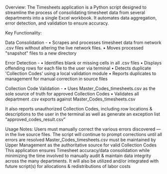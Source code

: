 Overview: The Timesheets application is a Python script designed to streamline the process of consolidating timesheet data from several departments into a single Excel workbook. It automates data aggregation, error detection, and validation to ensure accuracy.

Key Functionality:

Data Consolidation - 
• Scrapes and processes timesheet data from network .csv files without altering the live network files.
• Moves processed "snapshot" files to a new directory

Error Detection - 
• Identifies blank or missing cells in all .csv files
• Displays offending rows for each file to the user via terminal
• Detects duplicate 'Collection Codes' using a local validation module
• Reports duplicates to management for manual correction in source files

Collection Code Validation - 
• Uses Master_Codes_timesheets.csv as the sole source of truth for approved Collection Codes
• Validates all department .csv exports against Master_Codes_timesheets.csv

It also reports unauthorized Collection Codes, including row locations & descriptions to the user in the terminal as well as generate an exception list “approved_codes_result.csv”

Usage Notes:
Users must manually correct the various errors discovered — in the live source files.
The script will continue to prompt corrections until all errors are resolved
Master_Codes_timesheets.csv must be maintained by Upper Management as the authoritative source for valid Collection Codes
This application ensures Timesheet accuracy/data consolidation while minimizing the time involved to manually audit & maintain data integrity across the many departments. It will also be utilized and/or integrated with future script(s) for allocations & redistributions of labor costs



  
